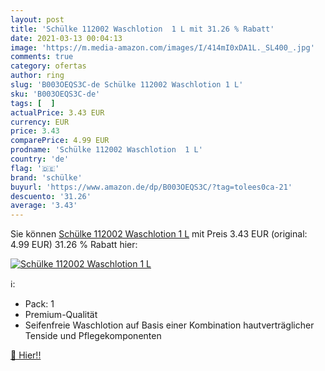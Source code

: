 ```yaml
---
layout: post
title: 'Schülke 112002 Waschlotion  1 L mit 31.26 % Rabatt'
date: 2021-03-13 00:04:13
image: 'https://m.media-amazon.com/images/I/414mI0xDA1L._SL400_.jpg'
comments: true
category: ofertas
author: ring
slug: 'B003OEQS3C-de Schülke 112002 Waschlotion 1 L'
sku: 'B003OEQS3C-de'
tags: [  ]
actualPrice: 3.43 EUR
currency: EUR
price: 3.43
comparePrice: 4.99 EUR
prodname: 'Schülke 112002 Waschlotion  1 L'
country: 'de'
flag: '🇩🇪'
brand: 'schülke'
buyurl: 'https://www.amazon.de/dp/B003OEQS3C/?tag=tolees0ca-21'
descuento: '31.26'
average: '3.43'
---
```


Sie können [Schülke 112002 Waschlotion  1 L](https://www.amazon.de/dp/B003OEQS3C/?tag=tolees0ca-21) mit Preis 3.43 EUR (original: 4.99 EUR) 31.26 % Rabatt hier:

[![Schülke 112002 Waschlotion  1 L](https://m.media-amazon.com/images/I/414mI0xDA1L._SL400_.jpg)](https://www.amazon.de/dp/B003OEQS3C/?tag=tolees0ca-21)

ℹ️:

- Pack: 1
- Premium-Qualität
- Seifenfreie Waschlotion auf Basis einer Kombination hautverträglicher Tenside und Pflegekomponenten

[🛒 Hier!!](https://www.amazon.de/dp/B003OEQS3C/?tag=tolees0ca-21)
